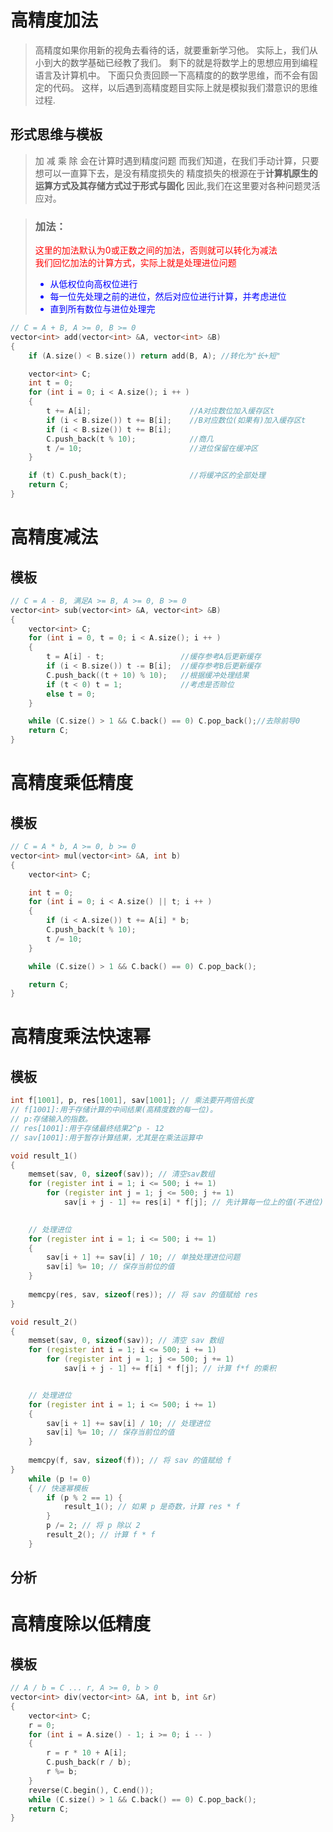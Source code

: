 # 高精度加法
> 高精度如果你用新的视角去看待的话，就要重新学习他。
> 实际上，我们从小到大的数学基础已经教了我们。
> 剩下的就是将数学上的思想应用到编程语言及计算机中。
> 下面只负责回顾一下高精度的的数学思维，而不会有固定的代码。
> 这样，以后遇到高精度题目实际上就是模拟我们潜意识的思维过程.
## 形式思维与模板
> 加 减 乘 除  会在计算时遇到精度问题
> 而我们知道，在我们手动计算，只要想可以一直算下去，是没有精度损失的
> 精度损失的根源在于**计算机原生的运算方式及其存储方式过于形式与固化**
> 因此,我们在这里要对各种问题灵活应对。

> ### 加法：
> 
> <div style="color:red;">
>  这里的加法默认为0或正数之间的加法，否则就可以转化为减法<br>
>  我们回忆加法的计算方式，实际上就是处理进位问题
>    <div style="color:blue;">
>        <ul>
>        <li>
>        从低权位向高权位进行
>        </li>
>        <li>
>        每一位先处理之前的进位，然后对应位进行计算，并考虑进位
>        </li>
>        <li>
>        直到所有数位与进位处理完
>        </li>
>        </ul>
>    </div>
></div>

```c++
// C = A + B, A >= 0, B >= 0
vector<int> add(vector<int> &A, vector<int> &B)
{
    if (A.size() < B.size()) return add(B, A); //转化为"长+短"

    vector<int> C;
    int t = 0;
    for (int i = 0; i < A.size(); i ++ )
    {
        t += A[i];                      //A对应数位加入缓存区t
        if (i < B.size()) t += B[i];    //B对应数位(如果有)加入缓存区t
        if (i < B.size()) t += B[i];
        C.push_back(t % 10);            //商几
        t /= 10;                        //进位保留在缓冲区
    }

    if (t) C.push_back(t);              //将缓冲区的全部处理
    return C;
}
```

# 高精度减法

## 模板
```c++
// C = A - B, 满足A >= B, A >= 0, B >= 0
vector<int> sub(vector<int> &A, vector<int> &B)
{
    vector<int> C;
    for (int i = 0, t = 0; i < A.size(); i ++ )
    {
        t = A[i] - t;                 //缓存参考A后更新缓存
        if (i < B.size()) t -= B[i];  //缓存参考B后更新缓存
        C.push_back((t + 10) % 10);   //根据缓冲处理结果
        if (t < 0) t = 1;             //考虑是否赊位
        else t = 0;
    }

    while (C.size() > 1 && C.back() == 0) C.pop_back();//去除前导0
    return C;
}
```

# 高精度乘低精度 

## 模板

```c++
// C = A * b, A >= 0, b >= 0
vector<int> mul(vector<int> &A, int b)
{
    vector<int> C;

    int t = 0;
    for (int i = 0; i < A.size() || t; i ++ )
    {
        if (i < A.size()) t += A[i] * b;
        C.push_back(t % 10);
        t /= 10;
    }

    while (C.size() > 1 && C.back() == 0) C.pop_back();

    return C;
}
``` 
# 高精度乘法快速幂
## 模板
```c++
int f[1001], p, res[1001], sav[1001]; // 乘法要开两倍长度
// f[1001]:用于存储计算的中间结果(高精度数的每一位)。
// p:存储输入的指数。
// res[1001]:用于存储最终结果2^p - 12
// sav[1001]:用于暂存计算结果，尤其是在乘法运算中

void result_1() 
{
    memset(sav, 0, sizeof(sav)); // 清空sav数组
    for (register int i = 1; i <= 500; i += 1) 
        for (register int j = 1; j <= 500; j += 1) 
            sav[i + j - 1] += res[i] * f[j]; // 先计算每一位上的值(不进位)
    

    // 处理进位
    for (register int i = 1; i <= 500; i += 1) 
    {
        sav[i + 1] += sav[i] / 10; // 单独处理进位问题
        sav[i] %= 10; // 保存当前位的值
    }
    
    memcpy(res, sav, sizeof(res)); // 将 sav 的值赋给 res
}

void result_2() 
{
    memset(sav, 0, sizeof(sav)); // 清空 sav 数组
    for (register int i = 1; i <= 500; i += 1) 
        for (register int j = 1; j <= 500; j += 1) 
            sav[i + j - 1] += f[i] * f[j]; // 计算 f*f 的乘积


    // 处理进位
    for (register int i = 1; i <= 500; i += 1) 
    {
        sav[i + 1] += sav[i] / 10; // 处理进位
        sav[i] %= 10; // 保存当前位的值
    }
    
    memcpy(f, sav, sizeof(f)); // 将 sav 的值赋给 f
}
    while (p != 0) 
    { // 快速幂模板
        if (p % 2 == 1) {
            result_1(); // 如果 p 是奇数，计算 res * f
        }
        p /= 2; // 将 p 除以 2
        result_2(); // 计算 f * f
    }

``` 
## 分析


# 高精度除以低精度 

## 模板

```c++
// A / b = C ... r, A >= 0, b > 0
vector<int> div(vector<int> &A, int b, int &r)
{
    vector<int> C;
    r = 0;
    for (int i = A.size() - 1; i >= 0; i -- )
    {
        r = r * 10 + A[i];
        C.push_back(r / b);
        r %= b;
    }
    reverse(C.begin(), C.end());
    while (C.size() > 1 && C.back() == 0) C.pop_back();
    return C;
}
```



